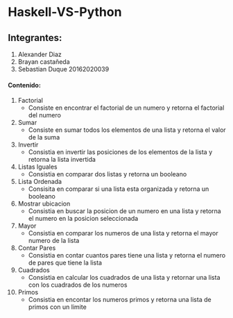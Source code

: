 # Haskell-VS-Python

## Integrantes:
1. Alexander Diaz
2. Brayan castañeda
3. Sebastian Duque       20162020039

#### Contenido:
1. Factorial
    * Consiste en encontrar el factorial de un numero y retorna el factorial del numero
2. Sumar
    * Consiste en sumar todos los elementos de una lista y retorna el valor de la suma
3. Invertir
    * Consistia en invertir las posiciones de los elementos de la lista y retorna la lista invertida
4. Listas Iguales
    * Consistia en comparar dos listas y retorna un booleano
5. Lista Ordenada
    * Consisita en comparar si una lista esta organizada y retorna un booleano
6. Mostrar ubicacion
    * Consistia en buscar la posicion de un numero en una lista y retorna el numero en la posicion seleccionada 
7. Mayor
    * Consistia en comparar los numeros de una lista y retorna el mayor numero de la lista
8. Contar Pares
    * Consistia en contar cuantos pares tiene una lista y retorna el numero de pares que tiene la lista
9. Cuadrados
    * Consistia en calcular los cuadrados de una lista y retornar una lista con los cuadrados de los numeros
10. Primos
    * Consistia en encontar los numeros primos y retorna una lista de primos con un limite
    


